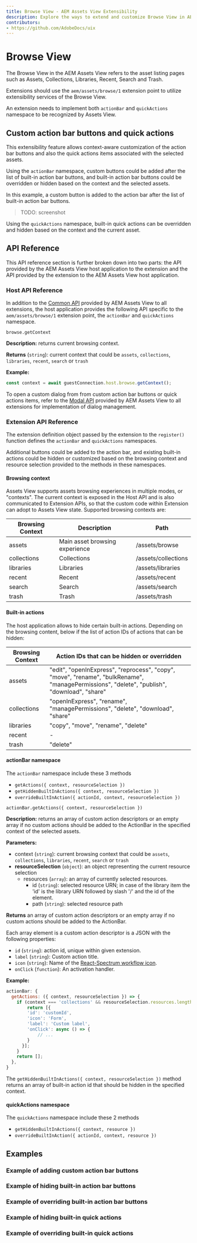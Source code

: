 ```yaml
---
title: Browse View - AEM Assets View Extensibility
description: Explore the ways to extend and customize Browse View in AEM Assets View
contributors:
- https://github.com/AdobeDocs/uix
---
```


# Browse View

The Browse View in the AEM Assets View refers to the asset listing pages such as
Assets, Collections, Libraries, Recent, Search and Trash.

Extensions should use the `aem/assets/browse/1` extension point to utilize extensibility services of the Browse View.

An extension needs to implement both `actionBar` and `quickActions` namespace to be recognized by Assets View.

## Custom action bar buttons and quick actions

This extensibility feature allows context-aware customization of the action bar buttons and also the quick actions
items associated with the selected assets.

Using the `actionBar` namespace, custom buttons could be added after the list of built-in action bar buttons, and
built-in action bar buttons could be overridden or hidden based on the context and the selected assets.

In this example, a custom button is added to the action bar after the list of built-in action bar buttons.

> TODO: screenshot

Using the `quickActions` namespace, built-in quick actions can be overridden and hidden based on the context and the
current asset.

## API Reference

This API reference section is further broken down into two parts: the API provided by the AEM Assets View host application
to the extension and the API provided by the extension to the AEM Assets View host application.

### Host API Reference

In addition to the [Common API](../commons) provided by AEM Assets View to all extensions,
the host application provides the following API specific to the `aem/assets/browse/1` extension point,
the `actionBar` and `quickActions` namespace.

`browse.getContext`

**Description:** returns current browsing context.

**Returns** (`string`): current context that could be `assets`, `collections`, `libraries`, `recent`, `search` or
`trash`

**Example:**
```js
const context = await guestConnection.host.browse.getContext();
```

To open a custom dialog from from custom action bar buttons or quick actions items, refer to the
[Modal API](../commons/#modal-api) provided by AEM Assets View to all extensions for implementation of
dialog management.

### Extension API Reference

The extension definition object passed by the extension to the `register()` function defines the `actionBar` and
`quickActions` namespaces.

Additional buttons could be added to the action bar, and existing built-in actions could be hidden or customized based
on the browsing context and resource selection provided to the methods in these namespaces.

#### Browsing context

Assets View supports assets browsing experiences in multiple modes, or "contexts". The current context is exposed in
the Host API and is also communicated to Extension APIs, so that the custom code within Extension can adopt to Assets
View state. Supported browsing contexts are:

| Browsing Context | Description | Path |
|------------|------------|------------|
| assets | Main asset browsing experience | /assets/browse |
| collections | Collections | /assets/collections |
| libraries | Libraries | /assets/libraries |
| recent | Recent | /assets/recent |
| search | Search | /assets/search |
| trash | Trash | /assets/trash |

#### Built-in actions

The host application allows to hide certain built-in actions. Depending on the browsing content, below if the list of
action IDs of actions that can be hidden:

| Browsing Context | Action IDs that can be hidden or overridden |
|------------|------------|
| assets | "edit", "openInExpress", "reprocess", "copy", "move", "rename", "bulkRename", "managePermissions", "delete", "publish", "download", "share" |
| collections | "openInExpress", "rename", "managePermissions", "delete", "download", "share" |
| libraries | "copy", "move", "rename", "delete" |
| recent | - |
| trash | "delete" |


#### actionBar namespace
The `actionBar` namespace include these 3 methods
- `getActions({ context, resourceSelection })`
- `getHiddenBuiltInActions({ context, resourceSelection })`
- `overrideBuiltInAction({ actionId, context, resourceSelection })`

`actionBar.getActions({ context, resourceSelection })`

**Description:** returns an array of custom action descriptors or an empty array if no custom actions should be added
to the ActionBar in the specified context of the selected assets.

**Parameters:**
- context (`string`): current browsing context that could be `assets`, `collections`, `libraries`, `recent`, `search`
or `trash`
- **resourceSelection** (`object`): an object representing the current resource selection
  - resources (`array`): an array of currently selected resources.
    - id (`string`): selected resource URN; in case of the library item the 'id' is the library URN followed by slash '/' and the id of the element.
    - path (`string`): selected resource path

**Returns** an array of custom action descriptors or an empty array if no custom actions should be added to the ActionBar.

Each array element is a custom action descriptor is a JSON with the following properties:
- `id` (`string`): action id, unique within given extension.
- `label` (`string`): Custom action title.
- `icon` (`string`): Name of the [React-Spectrum workflow icon](https://react-spectrum.adobe.com/react-spectrum/workflow-icons.html#available-icons).
- `onClick` (`function`): An activation handler.

**Example:**
```js
actionBar: {
  getActions: ({ context, resourceSelection }) => {
    if (context === 'collections' && resourceSelection.resources.length === 1) {
        return [{
        'id': 'customId',
        'icon': 'Form',
        'label': 'Custom label',
        'onClick': async () => {
            // ...
        }
      }];
    }
    return [];
  },
}
```


The `getHiddenBuiltInActions({ context, resourceSelection })` method returns an array of built-in action id that should be hidden in the specified context.

#### quickActions namespace

The `quickActions` namespace include these 2 methods
- `getHiddenBuiltInActions({ context, resource })`
- `overrideBuiltInAction({ actionId, context, resource })`


## Examples

### Example of adding custom action bar buttons


### Example of hiding built-in action bar buttons


### Example of overriding built-in action bar buttons


### Example of hiding built-in quick actions


### Example of overriding built-in quick actions
